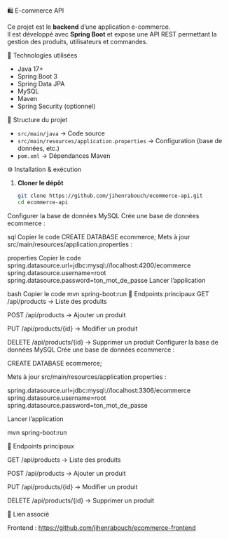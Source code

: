 🛍️ E-commerce API

Ce projet est le **backend** d’une application e-commerce.  
Il est développé avec **Spring Boot** et expose une API REST permettant la gestion des produits, utilisateurs et commandes.

 🚀 Technologies utilisées
- Java 17+
- Spring Boot 3
- Spring Data JPA
- MySQL
- Maven
- Spring Security (optionnel)

 📂 Structure du projet
- `src/main/java` → Code source
- `src/main/resources/application.properties` → Configuration (base de données, etc.)
- `pom.xml` → Dépendances Maven

 ⚙️ Installation & exécution
1. **Cloner le dépôt**
   ```bash
   git clone https://github.com/jihenrabouch/ecommerce-api.git
   cd ecommerce-api
Configurer la base de données MySQL
Crée une base de données ecommerce :

sql
Copier le code
CREATE DATABASE ecommerce;
Mets à jour src/main/resources/application.properties :

properties
Copier le code
spring.datasource.url=jdbc:mysql://localhost:4200/ecommerce
spring.datasource.username=root
spring.datasource.password=ton_mot_de_passe
Lancer l’application

bash
Copier le code
mvn spring-boot:run
📡 Endpoints principaux
GET /api/products → Liste des produits

POST /api/products → Ajouter un produit

PUT /api/products/{id} → Modifier un produit

DELETE /api/products/{id} → Supprimer un produit
Configurer la base de données MySQL
Crée une base de données ecommerce :

CREATE DATABASE ecommerce;


Mets à jour src/main/resources/application.properties :

spring.datasource.url=jdbc:mysql://localhost:3306/ecommerce
spring.datasource.username=root
spring.datasource.password=ton_mot_de_passe


Lancer l’application

mvn spring-boot:run

📡 Endpoints principaux

GET /api/products → Liste des produits

POST /api/products → Ajouter un produit

PUT /api/products/{id} → Modifier un produit

DELETE /api/products/{id} → Supprimer un produit

🔗 Lien associé

Frontend : https://github.com/jihenrabouch/ecommerce-frontend




